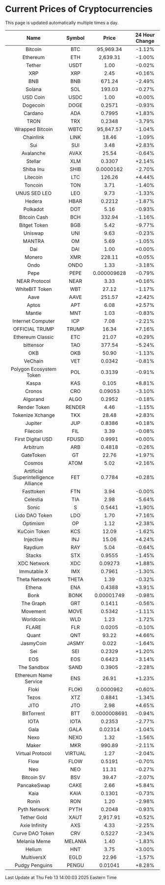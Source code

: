 # Current Prices of Cryptocurrencies
This page is updated automatically multiple times a day.

| Name | Symbol | Price | 24 Hour Change |
| :---: |:---:| :---: | :---: |
| Bitcoin | BTC | 95,969.34 | -1.12% |
| Ethereum | ETH | 2,639.31 | -1.00% |
| Tether | USDT | 1.00 | -0.02% |
| XRP | XRP | 2.45 | +0.16% |
| BNB | BNB | 671.24 | -2.49% |
| Solana | SOL | 193.03 | -0.27% |
| USD Coin | USDC | 1.00 | +0.00% |
| Dogecoin | DOGE | 0.2571 | -0.93% |
| Cardano | ADA | 0.7995 | +1.83% |
| TRON | TRX | 0.2348 | -3.79% |
| Wrapped Bitcoin | WBTC | 95,847.57 | -1.04% |
| Chainlink | LINK | 18.46 | -1.09% |
| Sui | SUI | 3.48 | +2.83% |
| Avalanche | AVAX | 25.54 | -0.64% |
| Stellar | XLM | 0.3307 | +2.14% |
| Shiba Inu | SHIB | 0.0000162 | -2.70% |
| Litecoin | LTC | 126.26 | +4.44% |
| Toncoin | TON | 3.71 | -1.40% |
| UNUS SED LEO | LEO | 9.73 | -1.33% |
| Hedera | HBAR | 0.2212 | -1.87% |
| Polkadot | DOT | 5.16 | -0.93% |
| Bitcoin Cash | BCH | 332.94 | -1.16% |
| Bitget Token | BGB | 5.42 | -9.77% |
| Uniswap | UNI | 9.63 | -0.23% |
| MANTRA | OM | 5.69 | -1.05% |
| Dai | DAI | 1.00 | +0.00% |
| Monero | XMR | 228.11 | +0.05% |
| Ondo | ONDO | 1.33 | -3.18% |
| Pepe | PEPE | 0.000009628 | -0.79% |
| NEAR Protocol | NEAR | 3.33 | +0.16% |
| WhiteBIT Token | WBT | 27.12 | -1.17% |
| Aave | AAVE | 251.57 | +2.42% |
| Aptos | APT | 6.08 | +2.57% |
| Mantle | MNT | 1.03 | -0.83% |
| Internet Computer | ICP | 7.08 | -2.21% |
| OFFICIAL TRUMP | TRUMP | 16.34 | +7.16% |
| Ethereum Classic | ETC | 21.07 | +0.29% |
| bittensor | TAO | 377.54 | -5.24% |
| OKB | OKB | 50.90 | -1.13% |
| VeChain | VET | 0.0342 | -0.81% |
| Polygon Ecosystem Token | POL | 0.3139 | -0.91% |
| Kaspa | KAS | 0.105 | +8.81% |
| Cronos | CRO | 0.09053 | -3.10% |
| Algorand | ALGO | 0.2952 | -0.18% |
| Render Token | RENDER | 4.46 | -1.15% |
| Tokenize Xchange | TKX | 28.48 | +2.83% |
| Jupiter | JUP | 0.8386 | +0.18% |
| Filecoin | FIL | 3.39 | -0.08% |
| First Digital USD | FDUSD | 0.9991 | +0.00% |
| Arbitrum | ARB | 0.4818 | -0.26% |
| GateToken | GT | 22.76 | +1.97% |
| Cosmos | ATOM | 5.02 | +2.16% |
| Artificial Superintelligence Alliance | FET | 0.7784 | +0.28% |
| Fasttoken | FTN | 3.94 | -0.00% |
| Celestia | TIA | 2.98 | -5.64% |
| Sonic | S | 0.5441 | +1.90% |
| Lido DAO Token | LDO | 1.70 | +7.16% |
| Optimism | OP | 1.12 | +2.38% |
| KuCoin Token | KCS | 12.09 | -1.62% |
| Injective | INJ | 15.06 | +4.24% |
| Raydium | RAY | 5.04 | -0.64% |
| Stacks | STX | 0.9555 | -1.45% |
| XDC Network | XDC | 0.09273 | +1.88% |
| Immutable X | IMX | 0.7961 | -1.30% |
| Theta Network | THETA | 1.39 | -0.32% |
| Ethena | ENA | 0.4388 | +3.91% |
| Bonk | BONK | 0.00001749 | -0.98% |
| The Graph | GRT | 0.1411 | -0.56% |
| Movement | MOVE | 0.5342 | -1.11% |
| Worldcoin | WLD | 1.23 | -1.72% |
| FLARE | FLR | 0.0205 | -0.10% |
| Quant | QNT | 93.22 | +4.66% |
| JasmyCoin | JASMY | 0.022 | -1.64% |
| Sei | SEI | 0.2329 | +1.20% |
| EOS | EOS | 0.6423 | -3.14% |
| The Sandbox | SAND | 0.3905 | -2.28% |
| Ethereum Name Service | ENS | 26.91 | +1.23% |
| Floki | FLOKI | 0.0000962 | +0.60% |
| Tezos | XTZ | 0.8841 | -1.34% |
| JITO | JTO | 2.98 | +4.65% |
| BitTorrent | BTT | 0.0000008691 | -0.94% |
| IOTA | IOTA | 0.2353 | -2.77% |
| Gala | GALA | 0.02314 | -1.04% |
| Nexo | NEXO | 1.32 | -1.56% |
| Maker | MKR | 990.89 | -2.11% |
| Virtual Protocol | VIRTUAL | 1.27 | -2.04% |
| Flow | FLOW | 0.5191 | -0.70% |
| Neo | NEO | 11.31 | -0.27% |
| Bitcoin SV | BSV | 39.47 | -2.07% |
| PancakeSwap | CAKE | 2.66 | +5.84% |
| Kaia | KAIA | 0.1301 | -0.73% |
| Ronin | RON | 1.20 | -2.98% |
| Pyth Network | PYTH | 0.2048 | -0.93% |
| Tether Gold | XAUT | 2,917.91 | +0.52% |
| Axie Infinity | AXS | 4.33 | -2.25% |
| Curve DAO Token | CRV | 0.5227 | -2.34% |
| Melania Meme | MELANIA | 1.40 | -1.83% |
| Helium | HNT | 3.75 | +3.00% |
| MultiversX | EGLD | 22.96 | -1.57% |
| Pudgy Penguins | PENGU | 0.01041 | +8.28% |

Last Update at Thu Feb 13 14:00:03 2025 Eastern Time